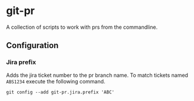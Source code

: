 # git-pr
A collection of scripts to work with prs from the commandline.

## Configuration

### Jira prefix

Adds the jira ticket number to the pr branch name.
To match tickets named `ABS1234` execute the following command.

```
git config --add git-pr.jira.prefix 'ABC'
```

